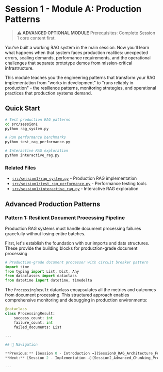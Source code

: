 # Session 1 - Module A: Production Patterns

> **⚠️ ADVANCED OPTIONAL MODULE**
> Prerequisites: Complete Session 1 core content first.

You've built a working RAG system in the main session. Now you'll learn what happens when that system faces production realities: unexpected errors, scaling demands, performance requirements, and the operational challenges that separate prototype demos from mission-critical infrastructure.

This module teaches you the engineering patterns that transform your RAG implementation from "works in development" to "runs reliably in production" - the resilience patterns, monitoring strategies, and operational practices that production systems demand.

## Quick Start

```bash
# Test production RAG patterns
cd src/session1
python rag_system.py

# Run performance benchmarks
python test_rag_performance.py

# Interactive RAG exploration
python interactive_rag.py
```

### Related Files

- [`src/session1/rag_system.py`](https://github.com/fwornle/agentic-ai-nano/blob/main/docs-content/02_rag/src/session1/rag_system.py) - Production RAG implementation
- [`src/session1/test_rag_performance.py`](https://github.com/fwornle/agentic-ai-nano/blob/main/docs-content/02_rag/src/session1/test_rag_performance.py) - Performance testing tools
- [`src/session1/interactive_rag.py`](https://github.com/fwornle/agentic-ai-nano/blob/main/docs-content/02_rag/src/session1/interactive_rag.py) - Interactive RAG exploration

## Advanced Production Patterns

### **Pattern 1: Resilient Document Processing Pipeline**

Production RAG systems must handle document processing failures gracefully without losing entire batches.

First, let's establish the foundation with our imports and data structures. These provide the building blocks for production-grade document processing:

```python
# Production-grade document processor with circuit breaker pattern
import time
from typing import List, Dict, Any
from dataclasses import dataclass
from datetime import datetime, timedelta
```

The `ProcessingResult` dataclass encapsulates all the metrics and outcomes from document processing. This structured approach enables comprehensive monitoring and debugging in production environments:

```python
@dataclass
class ProcessingResult:
    success_count: int
    failure_count: int
    failed_documents: List

---

## 🧭 Navigation

**Previous:** [Session 0 - Introduction →](Session0_RAG_Architecture_Fundamentals.md)  
**Next:** [Session 2 - Implementation →](Session2_Advanced_Chunking_Preprocessing.md)

---
